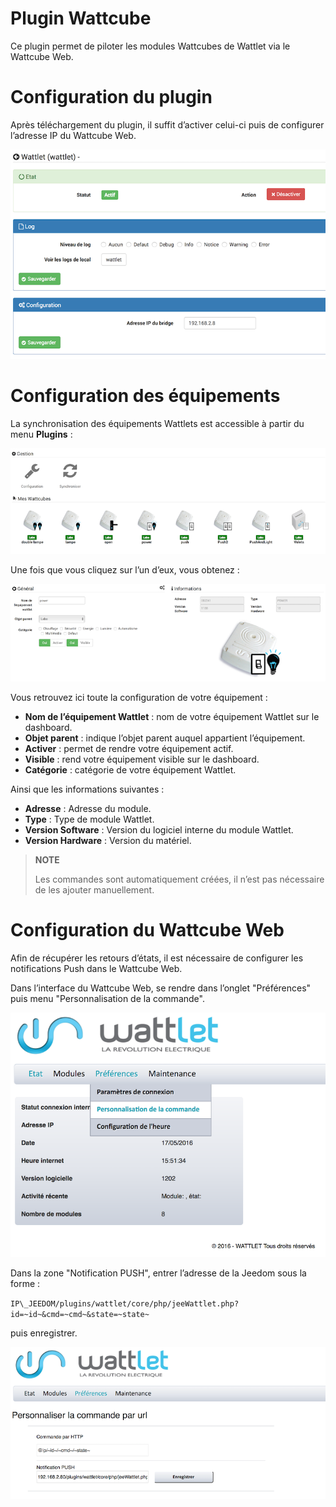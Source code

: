 # Plugin Wattcube

Ce plugin permet de piloter les modules Wattcubes de Wattlet via le Wattcube Web.

# Configuration du plugin

Après téléchargement du plugin, il suffit d’activer celui-ci puis de configurer l’adresse IP du Wattcube Web.

![wattlet](../images/wattlet.png)

# Configuration des équipements

La synchronisation des équipements Wattlets est accessible à partir du menu **Plugins** :

![wattlet2](../images/wattlet2.png)

Une fois que vous cliquez sur l’un d’eux, vous obtenez :

![wattlet3](../images/wattlet3.png)

Vous retrouvez ici toute la configuration de votre équipement :

-   **Nom de l’équipement Wattlet** : nom de votre équipement Wattlet sur le dashboard.
-   **Objet parent** : indique l’objet parent auquel appartient l’équipement.
-   **Activer** : permet de rendre votre équipement actif.
-   **Visible** : rend votre équipement visible sur le dashboard.
-   **Catégorie** : catégorie de votre équipement Wattlet.

Ainsi que les informations suivantes :

-   **Adresse** : Adresse du module.
-   **Type** : Type de module Wattlet.
-   **Version Software** : Version du logiciel interne du module Wattlet.
-   **Version Hardware** : Version du matériel.

>**NOTE**
>
> Les commandes sont automatiquement créées, il n’est pas nécessaire de les ajouter manuellement.

# Configuration du Wattcube Web

Afin de récupérer les retours d’états, il est nécessaire de configurer les notifications Push dans le Wattcube Web.

Dans l’interface du Wattcube Web, se rendre dans l’onglet "Préférences" puis menu "Personnalisation de la commande".

![wattlet4](../images/wattlet4.png)

Dans la zone "Notification PUSH", entrer l’adresse de la Jeedom sous la forme :

``IP\_JEEDOM/plugins/wattlet/core/php/jeeWattlet.php?id=~id~&cmd=~cmd~&state=~state~``

puis enregistrer.

![wattlet5](../images/wattlet5.png)
